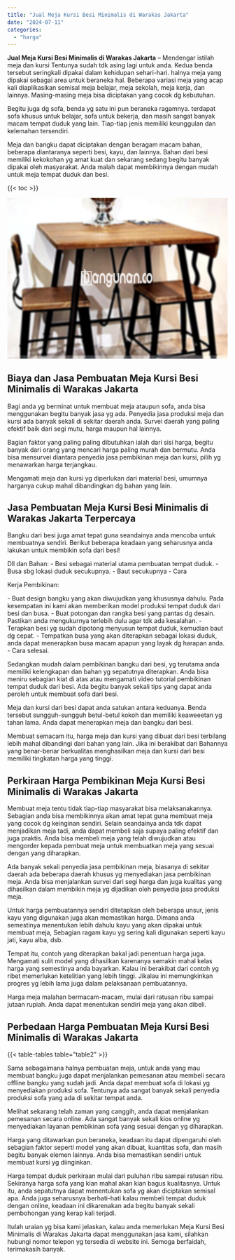 ```yaml
---
title: "Jual Meja Kursi Besi Minimalis di Warakas Jakarta"
date: "2024-07-11"
categories: 
  - "harga"
---
```


**Jual Meja Kursi Besi Minimalis di Warakas Jakarta** – Mendengar istilah meja dan kursi Tentunya sudah tdk asing lagi untuk anda. Kedua benda tersebut seringkali dipakai dalam kehidupan sehari-hari. halnya meja yang dipakai sebagai area untuk beraneka hal. Beberapa variasi meja yang acap kali diaplikasikan semisal meja belajar, meja sekolah, meja kerja, dan lainnya. Masing-masing meja bisa diciptakan yang cocok dg kebutuhan.

Begitu juga dg sofa, benda yg satu ini pun beraneka ragamnya. terdapat sofa khusus untuk belajar, sofa untuk bekerja, dan masih sangat banyak macam tempat duduk yang lain. Tiap-tiap jenis memiliki keunggulan dan kelemahan tersendiri.

Meja dan bangku dapat diciptakan dengan beragam macam bahan, beberapa diantaranya seperti besi, kayu, dan lainnya. Bahan dari besi memiliki kekokohan yg amat kuat dan sekarang sedang begitu banyak dipakai oleh masyarakat. Anda malah dapat membikinnya dengan mudah untuk meja tempat duduk dan besi.

{{< toc >}}

![Jual Meja Kursi Besi Minimalis di Warakas Jakarta](/images/jual-meja-besi-murah07.png)

## Biaya dan Jasa Pembuatan Meja Kursi Besi Minimalis di Warakas Jakarta

Bagi anda yg berminat untuk membuat meja ataupun sofa, anda bisa menggunakan begitu banyak jasa yg ada. Penyedia jasa produksi meja dan kursi ada banyak sekali di sekitar daerah anda. Survei daerah yang paling efektif baik dari segi mutu, harga maupun hal lainnya.

Bagian faktor yang paling paling dibutuhkan ialah dari sisi harga, begitu banyak dari orang yang mencari harga paling murah dan bermutu. Anda bisa mensurvei diantara penyedia jasa pembikinan meja dan kursi, pilih yg menawarkan harga terjangkau.

Mengamati meja dan kursi yg diperlukan dari material besi, umumnya harganya cukup mahal dibandingkan dg bahan yang lain.

## Jasa Pembuatan Meja Kursi Besi Minimalis di Warakas Jakarta Terpercaya

Bangku dari besi juga amat tepat guna seandainya anda mencoba untuk membuatnya sendiri. Berikut beberapa keadaan yang seharusnya anda lakukan untuk membikin sofa dari besi!

Dll dan Bahan: - Besi sebagai material utama pembuatan tempat duduk. - Busa sbg lokasi duduk secukupnya. - Baut secukupnya - Cara

Kerja Pembikinan:

\- Buat design bangku yang akan diwujudkan yang khususnya dahulu. Pada kesempatan ini kami akan memberikan model produksi tempat duduk dari besi dan busa. - Buat potongan dan rangka besi yang pantas dg desain. Pastikan anda mengukurnya terlebih dulu agar tdk ada kesalahan. - Terapkan besi yg sudah dipotong menyusun tempat duduk, kemudian baut dg cepat. - Tempatkan busa yang akan diterapkan sebagai lokasi duduk, anda dapat menerapkan busa macam apapun yang layak dg harapan anda. - Cara selesai.

Sedangkan mudah dalam pembikinan bangku dari besi, yg terutama anda memiliki kelengkapan dan bahan yg sepatutnya diterapkan. Anda bisa meniru sebagian kiat di atas atau mengamati video tutorial pembikinan tempat duduk dari besi. Ada begitu banyak sekali tips yang dapat anda peroleh untuk membuat sofa dari besi.

Meja dan kursi dari besi dapat anda satukan antara keduanya. Benda tersebut sungguh-sungguh betul-betul kokoh dan memiliki keaweeetan yg tahan lama. Anda dapat menerapkan meja dan bangku dari besi.

Membuat semacam itu, harga meja dan kursi yang dibuat dari besi terbilang lebih mahal dibandingi dari bahan yang lain. Jika ini berakibat dari Bahannya yang benar-benar berkualitas menghasilkan meja dan kursi dari besi memiliki tingkatan harga yang tinggi.

## Perkiraan Harga Pembikinan Meja Kursi Besi Minimalis di Warakas Jakarta

Membuat meja tentu tidak tiap-tiap masyarakat bisa melaksanakannya. Sebagian anda bisa membikinnya akan amat tepat guna membuat meja yang cocok dg keinginan sendiri. Selain seandainya anda tdk dapat menjadikan meja tadi, anda dapat membeli saja supaya paling efektif dan juga praktis. Anda bisa membeli meja yang telah diwujudkan atau mengorder kepada pembuat meja untuk membuatkan meja yang sesuai dengan yang diharapkan.

Ada banyak sekali penyedia jasa pembikinan meja, biasanya di sekitar daerah ada beberapa daerah khusus yg menyediakan jasa pembikinan meja. Anda bisa menjalankan survei dari segi harga dan juga kualitas yang dihasilkan dalam membikin meja yg dijadikan oleh penyedia jasa produksi meja.

Untuk harga pembuatannya sendiri ditetapkan oleh beberapa unsur, jenis kayu yang digunakan juga akan memastikan harga. Dimana anda semestinya menentukan lebih dahulu kayu yang akan dipakai untuk membuat meja, Sebagian ragam kayu yg sering kali digunakan seperti kayu jati, kayu alba, dsb.

Tempat itu, contoh yang diterapkan bakal jadi penentuan harga juga. Mengamati sulit model yang dihasilkan karenanya semakin mahal kelas harga yang semestinya anda bayarkan. Kalau ini berakibat dari contoh yg ribet memerlukan ketelitian yang lebih tinggi. Jikalau ini memungkinkan progres yg lebih lama juga dalam pelaksanaan pembuatannya.

Harga meja malahan bermacam-macam, mulai dari ratusan ribu sampai jutaan rupiah. Anda dapat menentukan sendiri meja yang akan dibeli.

## Perbedaan Harga Pembuatan Meja Kursi Besi Minimalis di Warakas Jakarta

{{< table-tables table="table2" >}}

Sama sebagaimana halnya pembuatan meja, untuk anda yang mau membuat bangku juga dapat menjalankan pemesanan atau membeli secara offline bangku yang sudah jadi. Anda dapat membuat sofa di lokasi yg menyediakan produksi sofa. Tentunya ada sangat banyak sekali penyedia produksi sofa yang ada di sekitar tempat anda.

Melihat sekarang telah zaman yang canggih, anda dapat menjalankan pemesanan secara online. Ada sangat banyak sekali kios online yg menyediakan layanan pembikinan sofa yang sesuai dengan yg diharapkan.

Harga yang ditawarkan pun beraneka, keadaan itu dapat dipengaruhi oleh sebagian faktor seperti model yang akan dibuat, kuantitas sofa, dan masih begitu banyak elemen lainnya. Anda bisa memastikan sendiri untuk membuat kursi yg diinginkan.

Harga tempat duduk perkiraan mulai dari puluhan ribu sampai ratusan ribu. Sekiranya harga sofa yang kian mahal akan kian bagus kualitasnya. Untuk itu, anda sepatutnya dapat menentukan sofa yg akan diciptakan semisal apa. Anda juga seharusnya berhati-hati kalau membeli tempat duduk dengan online, keadaan ini dikarenakan ada begitu banyak sekali pembohongan yang kerap kali terjadi.

Itulah uraian yg bisa kami jelaskan, kalau anda memerlukan Meja Kursi Besi Minimalis di Warakas Jakarta dapat menggunakan jasa kami, silahkan hubungi nomor telepon yg tersedia di website ini. Semoga berfaidah, terimakasih banyak.
